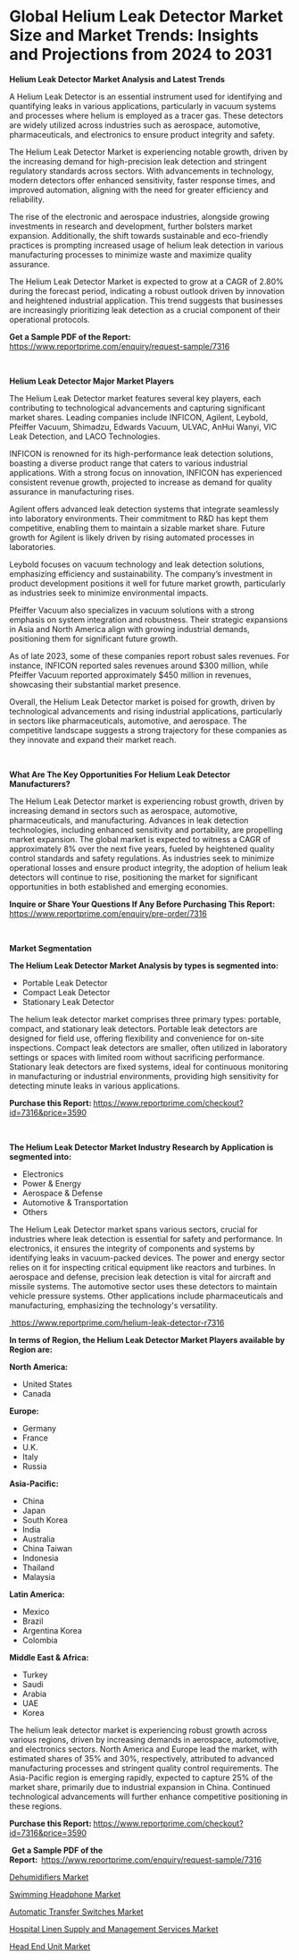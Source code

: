 <p><h1>Global Helium Leak Detector Market Size and Market Trends: Insights and Projections from 2024 to 2031</h1></p><p><strong>Helium Leak Detector Market Analysis and Latest Trends</strong></p>
<p><p>A Helium Leak Detector is an essential instrument used for identifying and quantifying leaks in various applications, particularly in vacuum systems and processes where helium is employed as a tracer gas. These detectors are widely utilized across industries such as aerospace, automotive, pharmaceuticals, and electronics to ensure product integrity and safety.</p><p>The Helium Leak Detector Market is experiencing notable growth, driven by the increasing demand for high-precision leak detection and stringent regulatory standards across sectors. With advancements in technology, modern detectors offer enhanced sensitivity, faster response times, and improved automation, aligning with the need for greater efficiency and reliability.</p><p>The rise of the electronic and aerospace industries, alongside growing investments in research and development, further bolsters market expansion. Additionally, the shift towards sustainable and eco-friendly practices is prompting increased usage of helium leak detection in various manufacturing processes to minimize waste and maximize quality assurance.</p><p>The Helium Leak Detector Market is expected to grow at a CAGR of 2.80% during the forecast period, indicating a robust outlook driven by innovation and heightened industrial application. This trend suggests that businesses are increasingly prioritizing leak detection as a crucial component of their operational protocols.</p></p>
<p><strong>Get a Sample PDF of the Report:&nbsp;</strong> <a href="https://www.reportprime.com/enquiry/request-sample/7316">https://www.reportprime.com/enquiry/request-sample/7316</a></p>
<p>&nbsp;</p>
<p><strong>Helium Leak Detector Major Market Players</strong></p>
<p><p>The Helium Leak Detector market features several key players, each contributing to technological advancements and capturing significant market shares. Leading companies include INFICON, Agilent, Leybold, Pfeiffer Vacuum, Shimadzu, Edwards Vacuum, ULVAC, AnHui Wanyi, VIC Leak Detection, and LACO Technologies.</p><p>INFICON is renowned for its high-performance leak detection solutions, boasting a diverse product range that caters to various industrial applications. With a strong focus on innovation, INFICON has experienced consistent revenue growth, projected to increase as demand for quality assurance in manufacturing rises. </p><p>Agilent offers advanced leak detection systems that integrate seamlessly into laboratory environments. Their commitment to R&D has kept them competitive, enabling them to maintain a sizable market share. Future growth for Agilent is likely driven by rising automated processes in laboratories.</p><p>Leybold focuses on vacuum technology and leak detection solutions, emphasizing efficiency and sustainability. The company’s investment in product development positions it well for future market growth, particularly as industries seek to minimize environmental impacts.</p><p>Pfeiffer Vacuum also specializes in vacuum solutions with a strong emphasis on system integration and robustness. Their strategic expansions in Asia and North America align with growing industrial demands, positioning them for significant future growth.</p><p>As of late 2023, some of these companies report robust sales revenues. For instance, INFICON reported sales revenues around $300 million, while Pfeiffer Vacuum reported approximately $450 million in revenues, showcasing their substantial market presence.</p><p>Overall, the Helium Leak Detector market is poised for growth, driven by technological advancements and rising industrial applications, particularly in sectors like pharmaceuticals, automotive, and aerospace. The competitive landscape suggests a strong trajectory for these companies as they innovate and expand their market reach.</p></p>
<p>&nbsp;</p>
<p><strong>What Are The Key Opportunities For Helium Leak Detector Manufacturers?</strong></p>
<p><p>The Helium Leak Detector market is experiencing robust growth, driven by increasing demand in sectors such as aerospace, automotive, pharmaceuticals, and manufacturing. Advances in leak detection technologies, including enhanced sensitivity and portability, are propelling market expansion. The global market is expected to witness a CAGR of approximately 8% over the next five years, fueled by heightened quality control standards and safety regulations. As industries seek to minimize operational losses and ensure product integrity, the adoption of helium leak detectors will continue to rise, positioning the market for significant opportunities in both established and emerging economies.</p></p>
<p><strong>Inquire or Share Your Questions If Any Before Purchasing This Report:</strong> <a href="https://www.reportprime.com/enquiry/pre-order/7316">https://www.reportprime.com/enquiry/pre-order/7316</a></p>
<p>&nbsp;</p>
<p><strong>Market Segmentation</strong></p>
<p><strong>The Helium Leak Detector Market Analysis by types is segmented into:</strong></p>
<p><ul><li>Portable Leak Detector</li><li>Compact Leak Detector</li><li>Stationary Leak Detector</li></ul></p>
<p><p>The helium leak detector market comprises three primary types: portable, compact, and stationary leak detectors. Portable leak detectors are designed for field use, offering flexibility and convenience for on-site inspections. Compact leak detectors are smaller, often utilized in laboratory settings or spaces with limited room without sacrificing performance. Stationary leak detectors are fixed systems, ideal for continuous monitoring in manufacturing or industrial environments, providing high sensitivity for detecting minute leaks in various applications.</p></p>
<p><strong>Purchase this Report:&nbsp;</strong><a href="https://www.reportprime.com/checkout?id=7316&price=3590">https://www.reportprime.com/checkout?id=7316&price=3590</a></p>
<p>&nbsp;</p>
<p><strong>The Helium Leak Detector Market Industry Research by Application is segmented into:</strong></p>
<p><ul><li>Electronics</li><li>Power & Energy</li><li>Aerospace & Defense</li><li>Automotive & Transportation</li><li>Others</li></ul></p>
<p><p>The Helium Leak Detector market spans various sectors, crucial for industries where leak detection is essential for safety and performance. In electronics, it ensures the integrity of components and systems by identifying leaks in vacuum-packed devices. The power and energy sector relies on it for inspecting critical equipment like reactors and turbines. In aerospace and defense, precision leak detection is vital for aircraft and missile systems. The automotive sector uses these detectors to maintain vehicle pressure systems. Other applications include pharmaceuticals and manufacturing, emphasizing the technology's versatility.</p></p>
<p><a href="https://www.reportprime.com/helium-leak-detector-r7316">&nbsp;https://www.reportprime.com/helium-leak-detector-r7316</a></p>
<p><strong>In terms of Region, the Helium Leak Detector Market Players available by Region are:</strong></p>
<p>
    <p> <strong> North America: </strong>
        <ul>
            <li>United States</li>
            <li>Canada</li>
        </ul>
        </p> 
    <p> <strong> Europe: </strong>
        <ul>
            <li>Germany</li>
            <li>France</li>
            <li>U.K.</li>
            <li>Italy</li>
            <li>Russia</li>
        </ul>
        </p> 
    <p> <strong> Asia-Pacific: </strong>
        <ul>
            <li>China</li>
            <li>Japan</li>
            <li>South Korea</li>
            <li>India</li>
            <li>Australia</li>
            <li>China Taiwan</li>
            <li>Indonesia</li>
            <li>Thailand</li>
            <li>Malaysia</li>
        </ul>
        </p> 
    <p> <strong> Latin America: </strong>
        <ul>
            <li>Mexico</li>
            <li>Brazil</li>
            <li>Argentina Korea</li>
            <li>Colombia</li>
        </ul>
        </p> 
    <p> <strong> Middle East & Africa: </strong>
        <ul>
            <li>Turkey</li>
            <li>Saudi</li>
            <li>Arabia</li>
            <li>UAE</li>
            <li>Korea</li>
        </ul>
    </p>
    </p>
<p><p>The helium leak detector market is experiencing robust growth across various regions, driven by increasing demands in aerospace, automotive, and electronics sectors. North America and Europe lead the market, with estimated shares of 35% and 30%, respectively, attributed to advanced manufacturing processes and stringent quality control requirements. The Asia-Pacific region is emerging rapidly, expected to capture 25% of the market share, primarily due to industrial expansion in China. Continued technological advancements will further enhance competitive positioning in these regions.</p></p>
<p><strong>Purchase this Report: </strong><a href="https://www.reportprime.com/checkout?id=7316&price=3590">https://www.reportprime.com/checkout?id=7316&price=3590</a></p>
<p>&nbsp;<strong>Get a Sample PDF of the Report:&nbsp;&nbsp;</strong><a href="https://www.reportprime.com/enquiry/request-sample/7316">https://www.reportprime.com/enquiry/request-sample/7316</a></p>
<p><strong></strong></p>
<p><p><a href="https://github.com/globismark/Market-Research-Report-List-5/blob/main/dehumidifiers-market.md">Dehumidifiers Market</a></p><p><a href="https://medium.com/@bubursruntul3/how-the-swimming-headphone-market-is-changing-from-2024-to-2031-ce316d9465bb">Swimming Headphone Market</a></p><p><a href="https://www.linkedin.com/pulse/automatic-transfer-switches-market-investigation-industry-qqqxe?trackingId=8TrniPRbT1SlQIhS1s3BQg%3D%3D">Automatic Transfer Switches Market</a></p><p><a href="https://www.linkedin.com/pulse/hospital-linen-supply-management-services-market-segmentation-s6ohf?trackingId=ciRRK7pfSK6ZwsgveNVB1w%3D%3D">Hospital Linen Supply and Management Services Market</a></p><p><a href="https://medium.com/@kaitlynkristyfj13/what-innovations-and-market-trends-are-shaping-the-head-end-unit-market-0284d6d2c43a">Head End Unit Market</a></p></p>